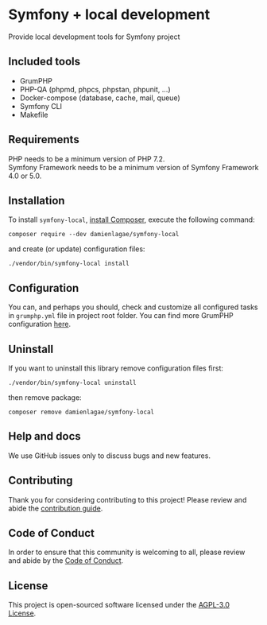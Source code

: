 # Symfony + local development
Provide local development tools for Symfony project

## Included tools
* GrumPHP
* PHP-QA (phpmd, phpcs, phpstan, phpunit, ...)
* Docker-compose (database, cache, mail, queue)
* Symfony CLI
* Makefile

## Requirements
PHP needs to be a minimum version of PHP 7.2.  
Symfony Framework needs to be a minimum version of Symfony Framework 4.0 or 5.0.

## Installation
To install `symfony-local`, [install Composer](https://getcomposer.org/download/), execute the following command:
```
composer require --dev damienlagae/symfony-local
```
and create (or update) configuration files:
```
./vendor/bin/symfony-local install
```

## Configuration
You can, and perhaps you should, check and customize all configured tasks in `grumphp.yml` file in project root folder.
You can find more GrumPHP configuration [here](https://github.com/phpro/grumphp/blob/master/doc/commands.md#installation).

## Uninstall
If you want to uninstall this library remove configuration files first:
```
./vendor/bin/symfony-local uninstall
```
then remove package:
```
composer remove damienlagae/symfony-local
```

## Help and docs

We use GitHub issues only to discuss bugs and new features.

## Contributing

Thank you for considering contributing to this project! Please review and abide the [contribution guide](docs/CONTRIBUTING.md).

## Code of Conduct

In order to ensure that this community is welcoming to all, please review and abide by the [Code of Conduct](docs/CODE_OF_CONDUCT.md).

## License

This project is open-sourced software licensed under the [AGPL-3.0 License](LICENSE).